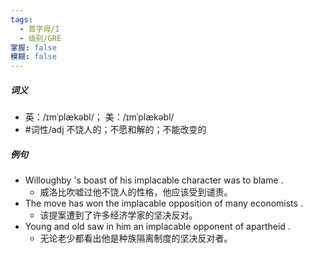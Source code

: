 ```yaml
---
tags:
  - 首字母/I
  - 级别/GRE
掌握: false
模糊: false
---
```

##### 词义
- 英：/ɪmˈplækəbl/； 美：/ɪmˈplækəbl/
- #词性/adj  不饶人的；不愿和解的；不能改变的
##### 例句
- Willoughby 's boast of his implacable character was to blame .
	- 威洛比吹嘘过他不饶人的性格，他应该受到谴责。
- The move has won the implacable opposition of many economists .
	- 该提案遭到了许多经济学家的坚决反对。
- Young and old saw in him an implacable opponent of apartheid .
	- 无论老少都看出他是种族隔离制度的坚决反对者。
